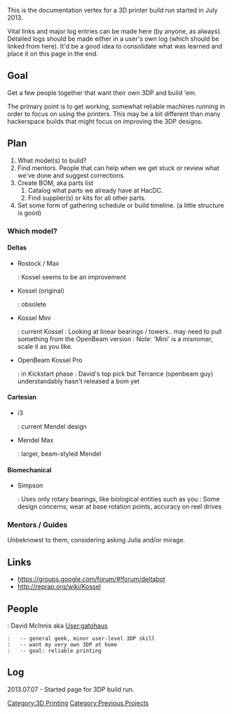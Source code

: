 This is the documentation vertex for a 3D printer build run started in
July 2013.

Vital links and major log entries can be made here (by anyone, as
always). Detailed logs should be made either in a user's own log (which
should be linked from here). It'd be a good idea to consolidate what was
learned and place it on this page in the end.

## Goal

Get a few people together that want their own 3DP and build 'em.

The primary point is to get working, somewhat reliable machines running
in order to focus on using the printers. This may be a bit different
than many hackerspace builds that might focus on improving the 3DP
designs.

## Plan

1.  What model(s) to build?
2.  Find mentors. People that can help when we get stuck or review what
    we've done and suggest corrections.
3.  Create BOM, aka parts list
    1.  Catalog what parts we already have at HacDC.
    2.  Find supplier(s) or kits for all other parts.
4.  Set some form of gathering schedule or build timeline. (a little
    structure is good)

### Which model?

#### Deltas

-   Rostock / Max

    :   Kossel seems to be an improvement
-   Kossel (original)

    :   obsolete
-   Kossel Mini

    :   current Kossel
    :   Looking at linear bearings / towers.. may need to pull something
        from the OpenBeam version
    :   Note: 'Mini' is a misnomer, scale it as you like.
-   OpenBeam Kossel Pro

    :   in Kickstart phase
    :   David's top pick but Terrance (openbeam guy) understandably
        hasn't released a bom yet

#### Cartesian

-   i3

    :   current Mendel design
-   Mendel Max

    :   larger, beam-styled Mendel

#### Biomechanical

-   Simpson

    :   Uses only rotary bearings, like biological entities such as you
    :   Some design concerns; wear at base rotation points, accuracy on
        reel drives

### Mentors / Guides

Unbeknowst to them, considering asking Julia and/or mirage.

## Links

-   <https://groups.google.com/forum/#!forum/deltabot>
-   <http://reprap.org/wiki/Kossel>

## People

:   David McInnis aka [User:gatohaus](User:gatohaus)

    :   -- general geek, minor user-level 3DP skill
    :   -- want my very own 3DP at home
    :   -- goal: reliable printing

## Log

2013.07.07 - Started page for 3DP build run.

[Category:3D Printing](Category:3D_Printing)
[Category:Previous Projects](Category:Previous_Projects)

